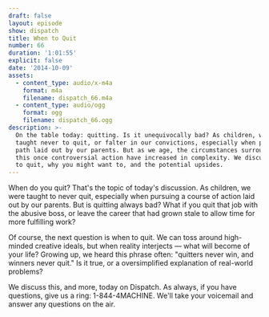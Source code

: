 ```yaml
---
draft: false
layout: episode
show: dispatch
title: When to Quit
number: 66
duration: '1:01:55'
explicit: false
date: '2014-10-09'
assets:
  - content_type: audio/x-m4a
    format: m4a
    filename: dispatch_66.m4a
  - content_type: audio/ogg
    format: ogg
    filename: dispatch_66.ogg
description: >-
  On the table today: quitting. Is it unequivocally bad? As children, we were
  taught never to quit, or falter in our convictions, especially when pursuing a
  path laid out by our parents. But as we age, the circumstances surrounding
  this once controversial action have increased in complexity. We discuss when
  to quit, why you might want to, and the potential upsides.
---
```

When do you quit? That's the topic of today's discussion. As children, we were taught to never quit, especially when pursuing a course of action laid out by our parents. But is quitting always bad? What if you quit that job with the abusive boss, or leave the career that had grown stale to allow time for more fulfilling work?

Of course, the next question is when to quit. We can toss around high-minded creative ideals, but when reality interjects &mdash; what will become of your life? Growing up, we heard this phrase often: "quitters never win, and winners never quit." Is it true, or a oversimplified explanation of real-world problems?

We discuss this, and more, today on Dispatch. As always, if you have questions, give us a ring: 1-844-4MACHINE. We'll take your voicemail and answer any questions on the air.